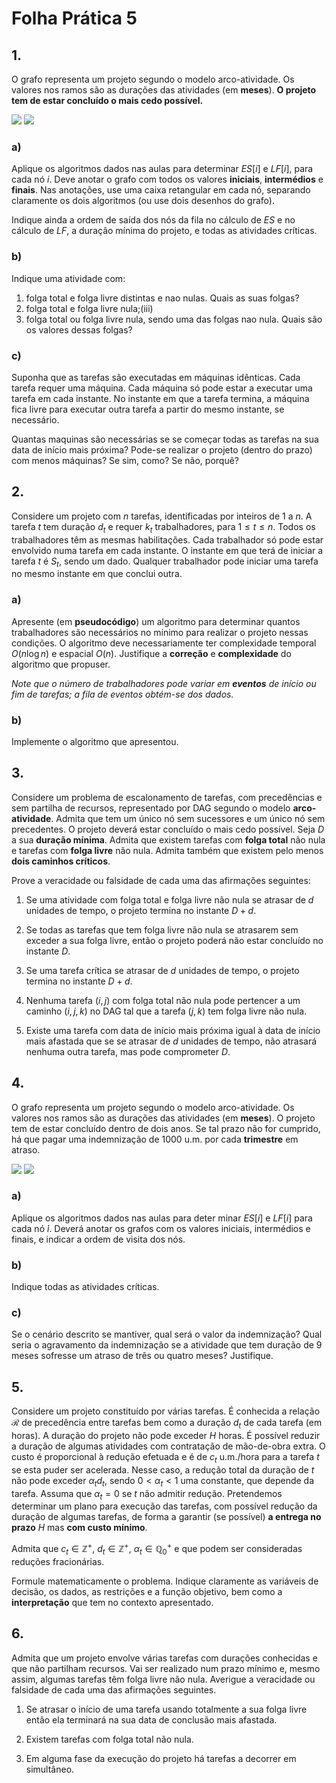 # Folha Prática 5

## 1.

O grafo representa um projeto segundo o modelo arco-atividade.
Os valores nos ramos são as durações das atividades (em **meses**). **O projeto tem de estar concluído o mais cedo possível.**

![](graph1.png#gh-light-mode-only)
![](graph1-dark.png#gh-dark-mode-only)

### a)

Aplique os algoritmos dados nas aulas para determinar $ES[i]$ e $LF[i]$, para cada nó $i$.
Deve anotar o grafo com todos os valores **iniciais**, **intermédios** e **finais**.
Nas anotações, use uma caixa retangular em cada nó, separando claramente os dois algoritmos (ou use dois desenhos do grafo).

Indique ainda a ordem de saída dos nós da fila no cálculo de $ES$ e no cálculo de $LF$, a duração mínima do projeto, e todas as atividades críticas.

### b)

Indique uma atividade com:

1. folga total e folga livre distintas e nao nulas. Quais as suas folgas?
2. folga total e folga livre nula;(iii)
3. folga total ou folga livre nula, sendo uma das folgas nao nula. Quais são os valores dessas folgas?

### c)

Suponha que as tarefas são executadas em máquinas idênticas.
Cada tarefa requer uma máquina.
Cada máquina só pode estar a executar uma tarefa em cada instante.
No instante em que a tarefa termina, a máquina fica livre para executar outra tarefa a partir do mesmo instante, se necessário.

Quantas maquinas são necessárias se se começar todas as tarefas na sua data de início mais próxima?
Pode-se realizar o projeto (dentro do prazo) com menos máquinas?
Se sim, como?
Se não, porquê?

## 2.

Considere um projeto com $n$ tarefas, identificadas por inteiros de $1$ a $n$.
A tarefa $t$ tem duração $d_t$ e requer $k_t$ trabalhadores, para $1 \leq t \leq n$.
Todos os trabalhadores têm as mesmas habilitações.
Cada trabalhador só pode estar envolvido numa tarefa em cada instante.
O instante em que terá de iniciar a tarefa $t$ é $S_t$, sendo um dado.
Qualquer trabalhador pode iniciar uma tarefa no mesmo instante em que conclui outra.

### a)

Apresente (em **pseudocódigo**) um algoritmo para determinar quantos trabalhadores são necessários no mínimo para realizar o projeto nessas condições.
O algoritmo deve necessariamente ter complexidade temporal $O(n \log n)$ e espacial $O(n)$.
Justifique a **correção** e **complexidade** do algoritmo que propuser.

*Note que o número de trabalhadores pode variar em **eventos** de início ou fim de tarefas; a fila de eventos obtém-se dos dados.*

### b)

Implemente o algoritmo que apresentou.

## 3.

Considere um problema de escalonamento de tarefas, com precedências e sem partilha de recursos, representado por DAG segundo o modelo **arco-atividade**.
Admita que tem um único nó sem sucessores e um único nó sem precedentes.
O projeto deverá estar concluído o mais cedo possível.
Seja $D$ a sua **duração mínima**.
Admita que existem tarefas com **folga total** não nula e tarefas com **folga livre** não nula.
Admita também que existem pelo menos **dois caminhos críticos**.

Prove a veracidade ou falsidade de cada uma das afirmações seguintes:

1. Se uma atividade com folga total e folga livre não nula se atrasar de $d$ unidades de tempo, o projeto termina no instante $D + d$.

2. Se todas as tarefas que tem folga livre não nula se atrasarem sem exceder a sua folga livre, então o projeto poderá não estar concluído no instante $D$.

3. Se uma tarefa crítica se atrasar de $d$ unidades de tempo, o projeto termina no instante $D + d$.

4. Nenhuma tarefa $(i,j)$ com folga total não nula pode pertencer a um caminho $(i,j,k)$ no DAG tal que a tarefa $(j,k)$ tem folga livre não nula.

5. Existe uma tarefa com data de início mais próxima igual à data de início mais afastada que se se atrasar de $d$ unidades de tempo, não atrasará nenhuma outra tarefa, mas pode comprometer $D$.

## 4.

O grafo representa um projeto segundo o modelo arco-atividade.
Os valores nos ramos são as durações das atividades (em **meses**).
O projeto tem de estar concluído dentro de dois anos.
Se tal prazo não for cumprido, há que pagar uma indemnização de 1000 u.m. por cada **trimestre** em atraso.

![](graph2.png#gh-light-mode-only)
![](graph2-dark.png#gh-dark-mode-only)

### a)

Aplique os algoritmos dados nas aulas para deter minar $ES[i]$ e $LF[i]$ para cada nó ́$i$.
Deverá anotar os grafos com os valores iniciais, intermédios e finais, e indicar a ordem de visita dos nós.

### b)

Indique todas as atividades críticas.

### c)

Se o cenário descrito se mantiver, qual será o valor da indemnização?
Qual seria o agravamento da indemnização se a atividade que tem duração de 9 meses sofresse um atraso de três ou quatro meses?
Justifique.

## 5.

Considere um projeto constituído por várias tarefas.
É conhecida a relação $\mathcal{R}$ de precedência entre tarefas bem como a duração $d_t$ de cada tarefa (em horas).
A duração do projeto não pode exceder $H$ horas.
É possível reduzir a duração de algumas atividades com contratação de mão-de-obra extra.
O custo é proporcional à redução efetuada e é de $c_t$ u.m./hora para a tarefa $t$ se esta puder ser acelerada.
Nesse caso, a redução total da duração de $t$ não pode exceder $\alpha_t d_t$, sendo $0 < \alpha_t < 1$ uma constante, que depende da tarefa.
Assuma que $\alpha_t = 0$ se $t$ não admitir redução.
Pretendemos determinar um plano para execução das tarefas, com possível redução da duração de algumas tarefas, de forma a garantir (se possível) **a entrega no prazo** $H$ mas **com custo mínimo**.

Admita que $c_t \in \mathbb{Z}^+$, $d_t \in \mathbb{Z}^+$, $\alpha_t \in \mathbb{Q}^+_0$ e que podem ser consideradas reduções fracionárias.

Formule matematicamente o problema.
Indique claramente as variáveis de decisão, os dados, as restrições e a função objetivo, bem como a **interpretação** que tem no contexto apresentado.

## 6.

Admita que um projeto envolve várias tarefas com durações conhecidas e que não partilham recursos.
Vai ser realizado num prazo mínimo e, mesmo assim, algumas tarefas têm folga livre não nula.
Averigue a veracidade ou falsidade de cada uma das afirmações seguintes.

1. Se atrasar o início de uma tarefa usando totalmente a sua folga livre então ela terminará na sua data de conclusão mais afastada.

2. Existem tarefas com folga total não nula.

3. Em alguma fase da execução do projeto há tarefas a decorrer em simultâneo.
